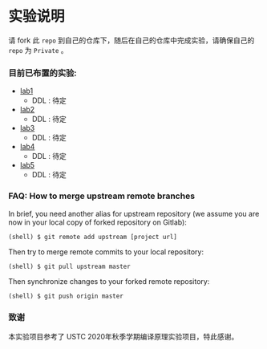 # 实验说明

请 fork 此 `repo` 到自己的仓库下，随后在自己的仓库中完成实验，请确保自己的 `repo` 为 `Private` 。

### 目前已布置的实验:
*   [lab1](./Documentations/lab1/README.md)
    *   DDL : 待定
*   [lab2](./Documentations/lab2/README.md)
    *   DDL : 待定
*   [lab3](./Documentations/lab3/README.md)
    *   DDL : 待定
*   [lab4](./Documentations/lab4/README.md)
    *   DDL : 待定
*   [lab5](./Documentations/lab5/README.md)
    *   DDL : 待定

### FAQ: How to merge upstream remote branches

In brief, you need another alias for upstream repository (we assume you are now in your local copy of forked repository on Gitlab):
```
(shell) $ git remote add upstream [project url]
```
Then try to merge remote commits to your local repository:
```
(shell) $ git pull upstream master
```
Then synchronize changes to your forked remote repository:
```
(shell) $ git push origin master
```

### 致谢

本实验项目参考了 USTC 2020年秋季学期编译原理实验项目，特此感谢。

